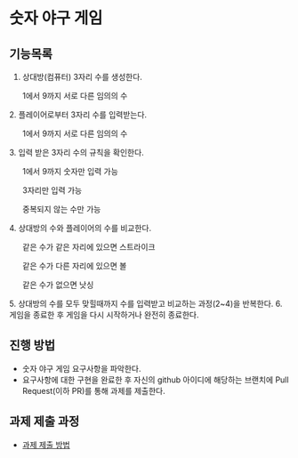 # 숫자 야구 게임
## 기능목록
1. 상대방(컴퓨터) 3자리 수를 생성한다. 
<ul>1에서 9까지 서로 다른 임의의 수</ul>
2. 플레이어로부터 3자리 수를 입력받는다. 
<ul>1에서 9까지 서로 다른 임의의 수</ul>
3. 입력 받은 3자리 수의 규칙을 확인한다.
<ul>1에서 9까지 숫자만 입력 가능</ul>
<ul>3자리만 입력 가능</ul>
<ul>중복되지 않는 수만 가능</ul>
4. 상대방의 수와 플레이어의 수를 비교한다.
<ul>같은 수가 같은 자리에 있으면 스트라이크</ul>
<ul>같은 수가 다른 자리에 있으면 볼</ul>
<ul>같은 수가 없으면 낫싱</ul>
5. 상대방의 수를 모두 맞힐때까지 수를 입력받고 비교하는 과정(2~4)을 반복한다.
6. 게임을 종료한 후  게임을 다시 시작하거나 완전히 종료한다.

## 진행 방법
* 숫자 야구 게임 요구사항을 파악한다.
* 요구사항에 대한 구현을 완료한 후 자신의 github 아이디에 해당하는 브랜치에 Pull Request(이하 PR)를 통해 과제를 제출한다.

## 과제 제출 과정
* [과제 제출 방법](https://github.com/next-step/nextstep-docs/tree/master/precourse)
